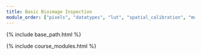 ```yaml
---
title: Basic Bioimage Inspection
module_order: ["pixels", "datatypes", "lut", "spatial_calibration", "multichannel_images", "volume_slicing", "image_inspection_and_presentation"]
---
```


{% include base_path.html %}

{% include course_modules.html %}
